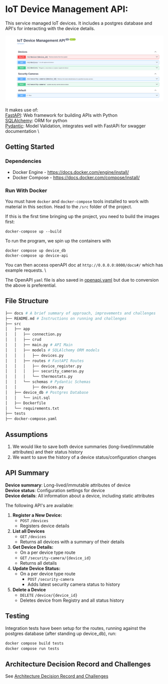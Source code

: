 #  IoT Device Management API:

This service managed IoT devices. It includes a postgres database and API's for interacting with the device details.

![OpenAPI](/docs/openapi.png)

It makes use of: \
[FastAPI](https://fastapi.tiangolo.com/): Web framework for building APIs with Python   \
[SQLAlchemy](https://www.sqlalchemy.org/): ORM for python  \
[Pydantic](https://docs.pydantic.dev/latest/): Model Validation, integrates well with FastAPi for swagger documentation \

## Getting Started

### Dependencies
* Docker Engine - https://docs.docker.com/engine/install/
* Docker Compose - https://docs.docker.com/compose/install/

### Run With Docker
You must have ```docker``` and ```docker-compose``` tools installed to work with material in this section.
Head to the ```/src``` folder of the project.

If this is the first time bringing up the project, you need to build the images first:
```
docker-compose up --build
```

To run the program, we spin up the containers with
```
docker compose up device_db
docker-compose up device-api
```

You can then access openAPI doc at `http://0.0.0.0:8000/docs#/` which has example requests. \

The OpenAPI `yaml` file is also saved in [openapi.yaml](openapi.yaml) but due to conversion the above is preferential.

## File Structure 

```bash
├── docs # A brief summary of approach, improvements and challenges
├── README.md # Instructions on running and challenges
├── src
│   ├── app
│   │   ├── connection.py
│   │   ├── crud 
│   │   ├── main.py # API Main
│   │   ├── models # SQLAlchemy ORM models
│   │   │   ├── devices.py
│   │   ├── routes # FastAPI Routes
│   │   │   ├── device_register.py
│   │   │   ├── security_cameras.py
│   │   │   └── thermostats.py
│   │   └── schemas # Pydantic Schemas
│   │       ├── devices.py
│   ├── device_db # Postgres Database
│   │   └── init.sql
│   ├── Dockerfile
│   └── requirements.txt
├── tests
├── docker-compose.yaml
```

## Assumptions

1. We would like to save both device summaries (long-lived/immutable attributes) and their status history
2. We want to save the history of a device status/configuration changes

## API Summary

**Device summary**: Long-lived/immutable attributes of device \
**Device status**: Configuration settings for device \
**Device details**: All information about a device, including static attributes

The following API's are available:

1. **Register a New Device:** 
    -  `POST` `/devices`
    - Registers device details
2. **List all Devices**
    - `GET` `/devices`
    -  Returns all devices with a summary of their details
3. **Get Device Details:**
    - On a per device type route
    - `GET` `/security-camera/{device_id}`
    - Returns all details
4. **Update Device Status:**
    - On a per device type route
        - `POST` `/security-camera`
        - Adds latest security camera status to history
5. **Delete a Device**
    - `DELETE` `/device/{device_id}`
    - Deletes device from Registry and all status history

## Testing
Integration tests have been setup for the routes, running against the postgres database (after standing up device_db), run:

```bash
docker compose build tests 
docker compose run tests
```
## Architecture Decision Record and Challenges

See [Architecture Decision Record and Challenges](/docs/WRITE_UP.md)